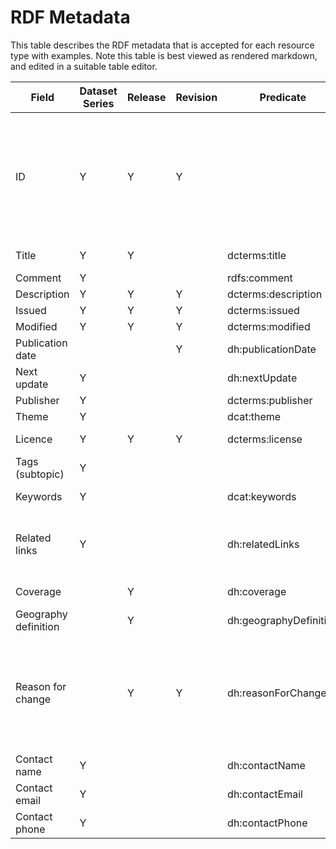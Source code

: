 # RDF Metadata

This table describes the RDF metadata that is accepted for each resource type with examples. Note this table is best viewed as rendered markdown, and edited in a suitable table editor.

|Field               |Dataset Series|Release|Revision|Predicate             |Type                                   |Input / system|Single / Multiple|Changes|Example                                                                                                                                                                                                                                                                                                                                                                                   |
|--------------------|--------------|-------|--------|----------------------|---------------------------------------|--------------|-----------------|-------|------------------------------------------------------------------------------------------------------------------------------------------------------------------------------------------------------------------------------------------------------------------------------------------------------------------------------------------------------------------------------------------|
|ID                  |Y             |Y      |Y       |                      |URI                                    |System        |Single           |N      |Series: https://data.gov.uk/data/population-aged-16-to-64-years-level-3-or-above-qualifications/ Release: https://data.gov.uk/data/population-aged-16-to-64-years-level-3-or-above-qualifications/releases/2010-onwards Revision: https://data.gov.uk/data/population-aged-16-to-64-years-level-3-or-above-qualifications/releases/2010-onwards/revision/2                                |
|Title               |Y             |Y      |        |dcterms:title         |String                                 |Input         |Single           |Y      |Series:  Population aged 16 to 64 years level 3 or above qualifications  Release: 2011 onwards                                                                                                                                                                                                                                                                                            |
|Comment             |Y             |       |        |rdfs:comment          |                                       |Input         |Single           |Y      |                                                                                                                                                                                                                                                                                                                                                                                          |
|Description         |Y             |Y      |Y       |dcterms:description   |String                                 |Input         |Single           |Y/N    |                                                                                                                                                                                                                                                                                                                                                                                          |
|Issued              |Y             |Y      |Y       |dcterms:issued        |                                       |System        |Single           |Y/N    |2023-06-22T16:00:24.420717962Z                                                                                                                                                                                                                                                                                                                                                            |
|Modified            |Y             |Y      |Y       |dcterms:modified      |                                       |System        |Single           |Y      |2023-06-22T16:00:24.420717962Z                                                                                                                                                                                                                                                                                                                                                            |
|Publication date    |              |       |Y       |dh:publicationDate    |                                       |Input         |Single           |       |13 July 2023 9:30                                                                                                                                                                                                                                                                                                                                                                         |
|Next update         |Y             |       |        |dh:nextUpdate         |String                                 |Input         |Single           |Y      |7 July 2024 9:30:00 July 2024 June - July 2024 July 2024 (provisional)                                                                                                                                                                                                                                                                                                                    |
|Publisher           |Y             |       |        |dcterms:publisher     |URI                                    |Input         |Single           |Y      |                                                                                                                                                                                                                                                                                                                                                                                          |
|Theme               |Y             |       |        |dcat:theme            |URI                                    |Input         |Single           |Y      |                                                                                                                                                                                                                                                                                                                                                                                          |
|Licence             |Y             |Y      |Y       |dcterms:license       |URI                                    |Input         |Single           |Y      |https://www.nationalarchives.gov.uk/doc/open-government-licence/version/3/                                                                                                                                                                                                                                                                                                                |
|Tags (subtopic)     |Y             |       |        |                      |String/URI?                            |Input         |Multiple         |Y      |environment                                                                                                                                                                                                                                                                                                                                                                               |
|Keywords            |Y             |       |        |dcat:keywords         |String?                                |Input         |Multiple         |Y      |annual population survey, national vocational qualification, exams                                                                                                                                                                                                                                                                                                                        |
|Related links       |Y             |       |        |dh:relatedLinks       |URL + string + depatment + theme + date|Input         |Multiple         |Y      |Aged 19 years and over further education and skills participation                                                                                                                                                                                                                                                                                                                         |
|Coverage            |              |Y      |        |dh:coverage           |URI                                    |Input         |Single           |N      |http://statistics.data.gov.uk/id/statistical-geography/E92000001                                                                                                                                                                                                                                                                                                                          |
|Geography definition|              |Y      |        |dh:geographyDefinition|String                                 |Input         |Single           |N      |Local Authority Districts and Unitary Authorities, Regions, Counties, Nation (England)                                                                                                                                                                                                                                                                                                    |
|Reason for change   |              |Y      |Y       |dh:reasonForChange    |String                                 |Input         |                 |N      |Release:  Major restructure of Local Authority reference data following the census leading to many new, updated or removed locations.  Revision:  The latest version of this data contains additional data for the new year of 2021. In addition some minor corrections to to rounding issues for some historic data in 2011 have been fixed. One duplicate piece of data was also deleted|
|Contact name        |Y             |       |        |dh:contactName        |                                       |Input         |Single           |Y      |Rob Chambers                                                                                                                                                                                                                                                                                                                                                                              |
|Contact email       |Y             |       |        |dh:contactEmail       |                                       |Input         |Single           |Y      |rob@swirrl.com                                                                                                                                                                                                                                                                                                                                                                            |
|Contact phone       |Y             |       |        |dh:contactPhone       |                                       |Input         |Single           |Y      |1234567890                                                                                                                                                                                                                                                                                                                                                                                |
